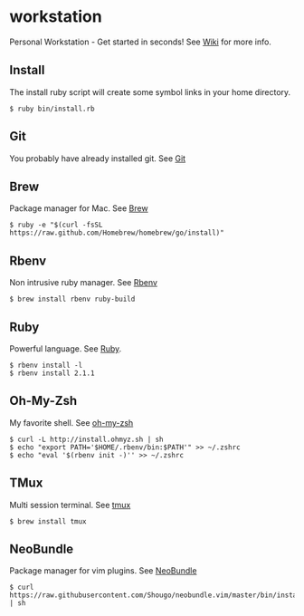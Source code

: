 workstation
===========

Personal Workstation - Get started in seconds!
See [Wiki](https://github.com/vnegrisolo/workstation/wiki) for more info.

Install
-------

The install ruby script will create some symbol links in your home directory.

    $ ruby bin/install.rb

Git
---

You probably have already installed git. See [Git](http://git-scm.com/doc)

Brew
----

Package manager for Mac. See [Brew](http://brew.sh/)

    $ ruby -e "$(curl -fsSL https://raw.github.com/Homebrew/homebrew/go/install)"

Rbenv
----

Non intrusive ruby manager. See [Rbenv](https://github.com/sstephenson/rbenv)

    $ brew install rbenv ruby-build

Ruby
----

Powerful language. See [Ruby](https://www.ruby-lang.org/en/).

    $ rbenv install -l
    $ rbenv install 2.1.1

Oh-My-Zsh
---------

My favorite shell. See [oh-my-zsh](https://github.com/robbyrussell/oh-my-zsh)

    $ curl -L http://install.ohmyz.sh | sh
    $ echo "export PATH='$HOME/.rbenv/bin:$PATH'" >> ~/.zshrc
    $ echo "eval '$(rbenv init -)'' >> ~/.zshrc

TMux
----

Multi session terminal. See [tmux](http://tmux.sourceforge.net/)

    $ brew install tmux

NeoBundle
---------

Package manager for vim plugins. See [NeoBundle](https://github.com/Shougo/neobundle.vim)

    $ curl https://raw.githubusercontent.com/Shougo/neobundle.vim/master/bin/install.sh | sh
